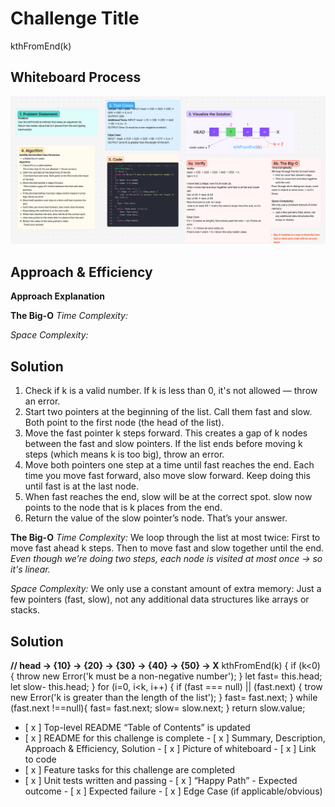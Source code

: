 
# Challenge Title
<!-- Challenge Name -->
kthFromEnd(k)
## Whiteboard Process
![Whiteboard Process ](img/kthFromEnd-wp_cc7.png)


## Approach & Efficiency
<!-- What approach did you take? Why? What is the Big O space/time for this approach? -->
**Approach Explanation**


**The Big-O**
*Time Complexity:*


*Space Complexity:*

## Solution
<!-- Show how to run your code, and examples of it in action -->
1. Check if k is a valid number. If k is less than 0, it's not allowed — throw an error.
2. Start two pointers at the beginning of the list. Call them fast and slow. Both point to the first node (the head of the list).
3. Move the fast pointer k steps forward. This creates a gap of k nodes between the fast and slow pointers.
    If the list ends before moving k steps (which means k is too big), throw an error.
4. Move both pointers one step at a time until fast reaches the end.
    Each time you move fast forward, also move slow forward.
    Keep doing this until fast is at the last node.
5. When fast reaches the end, slow will be at the correct spot.
    slow now points to the node that is k places from the end.
6. Return the value of the slow pointer’s node. That’s your answer.

**The Big-O**
*Time Complexity:*
We loop through the list at most twice:
    First to move fast ahead k steps.
    Then to move fast and slow together until the end.
*Even though we’re doing two steps, each node is visited at most once → so it's linear.*

*Space Complexity:*
We only use a constant amount of extra memory:
    Just a few pointers (fast, slow), not any additional data structures like arrays or stacks. 
## Solution
<!-- Show how to run your code, and examples of it in action -->
**// head -> {10} -> {20} -> {30} -> {40} -> {50} -> X**
kthFromEnd(k) {
if (k<0) {
throw new Error('k must be a non-negative number');
}
let fast= this.head;
let slow- this.head;
}
for (i=0, i<k, i++) {
  if (fast === null) || (fast.next) {
    trow new Error('k is greater than the length of the list');
  }
  fast= fast.next;
}
  while (fast.next !==null){
    fast= fast.next;
    slow= slow.next;
  }
  return slow.value;

<!-- CHECKLIST: Whiteboard Process -->

 - [ x ] Top-level README “Table of Contents” is updated
 - [ x ] README for this challenge is complete
       - [ x ] Summary, Description, Approach & Efficiency, Solution
       - [ x ] Picture of whiteboard
       - [ x ] Link to code
 - [ x ] Feature tasks for this challenge are completed
 - [ x ] Unit tests written and passing
       - [ x ] “Happy Path” - Expected outcome
       - [ x ] Expected failure
       - [ x ] Edge Case (if applicable/obvious)

